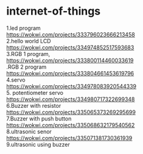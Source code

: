 # internet-of-things





1.led program<br>
https://wokwi.com/projects/333796023666213458<br>
2.hello world LCD<br>
https://wokwi.com/projects/334974852517593683<br>
3.RGB 1 program,<br>
https://wokwi.com/projects/333800114460033619<br>
.RGB 2 program<br>
https://wokwi.com/projects/333804661453619796<br>
4.servo<br>
https://wokwi.com/projects/334978083920544339<br>
5. potentiometer servo<br>
https://wokwi.com/projects/334980717322699348<br>
6.Buzzer  with resistor<br>
https://wokwi.com/projects/335065373269295699<br>
7.Buzzer with push button<br>
https://wokwi.com/projects/335068632179540562<br>
8.ultrasonic senor<br>
https://wokwi.com/projects/335071381730361939<br>
9.ultrasonic using buzzer 
